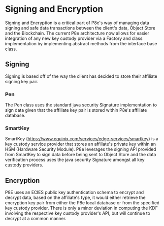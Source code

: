 # Signing and Encryption

Signing and Encryption is a critical part of P8e's way of managing data signing and safe data transactions between the client's data, Object Store and the Blockchain. The current P8e architecture now allows for easier integration of any new key custody provider via a Factory and class implementation by implementing abstract methods from the interface base class.

## Signing

Signing is based off of the way the client has decided to store their affiliate signing key pair. 

### Pen

The Pen class uses the standard java security Signature implementation to sign data given that the affiliate key pair is stored within P8e's affiliate database.


### SmartKey

SmartKey (https://www.equinix.com/services/edge-services/smartkey) is a key custody service provider that stores an affiliate's private key within an HSM (Hardware Security Module). P8e leverages the signing API provided from SmartKey to sign data before being sent to Object Store and the data verification process uses the java security Signature amongst all key custody providers.


## Encryption

P8E uses an ECIES public key authentication schema to encrypt and decrypt data, based on the affiliate's type, it would either retrieve the encryption key pair from either the P8e local database or from the specified key custody provider. There is only a minor deviation in computing the KDF involving the respective key custody provider's API, but will continue to decrypt at a common manner. 
